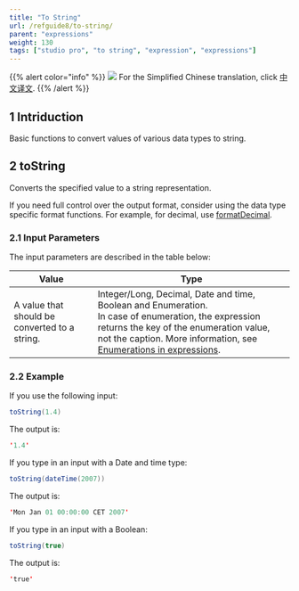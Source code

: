```yaml
---
title: "To String"
url: /refguide8/to-string/
parent: "expressions"
weight: 130
tags: ["studio pro", "to string", "expression", "expressions"]
---
```


{{% alert color="info" %}}
<img src="attachments/chinese-translation/china.png" style="display: inline-block; margin: 0" /> For the Simplified Chinese translation, click [中文译文](https://cdn.mendix.tencent-cloud.com/documentation/refguide8/to-string.pdf).
{{% /alert %}}

## 1 Intriduction

Basic functions to convert values of various data types to string.

## 2 toString

Converts the specified value to a string representation.

If you need full control over the output format, consider using the data type specific format functions. For example, for decimal, use [formatDecimal](/refguide8/parse-and-format-decimal-function-calls/).

### 2.1 Input Parameters

The input parameters are described in the table below:

| Value                                         | Type                                                         |
| --------------------------------------------- | ------------------------------------------------------------ |
| A value that should be converted to a string. | Integer/Long, Decimal, Date and time, Boolean and Enumeration.<br />In case of enumeration, the expression returns the key of the enumeration value, not the caption. More information, see [Enumerations in expressions](/refguide8/enumerations-in-expressions/). |

### 2.2 Example

If you use the following input:

```java
toString(1.4)
```

The output is:

```java
'1.4'
```

If you type in an input with a Date and time type:

```java
toString(dateTime(2007))
```

The output is:

```java
'Mon Jan 01 00:00:00 CET 2007'
```

If you type in an input with a Boolean:

```java
toString(true)
```

The output is:

```java
'true'
```